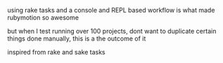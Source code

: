 


using rake tasks and a console and REPL based workflow is what made rubymotion so awesome



but when I test running over 100 projects, dont want to duplicate certain things done manually, this is a the outcome of it


inspired from rake and sake tasks


